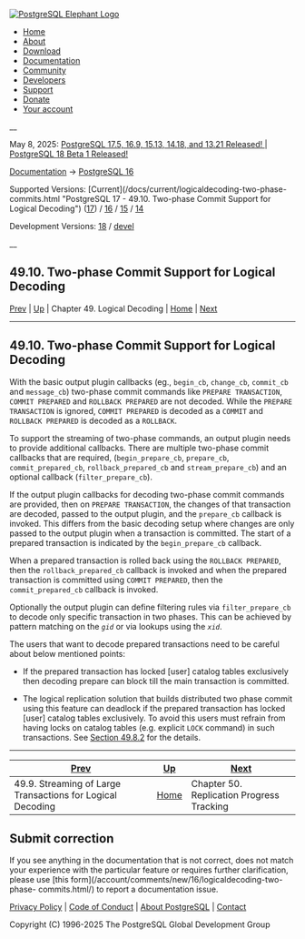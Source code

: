 [ ![PostgreSQL Elephant Logo](/media/img/about/press/elephant.png) ](/)

  * [Home](/ "Home")
  * [About](/about/ "About")
  * [Download](/download/ "Download")
  * [Documentation](/docs/ "Documentation")
  * [Community](/community/ "Community")
  * [Developers](/developer/ "Developers")
  * [Support](/support/ "Support")
  * [Donate](/about/donate/ "Donate")
  * [Your account](/account/ "Your account")

__

May 8, 2025: [ PostgreSQL 17.5, 16.9, 15.13, 14.18, and 13.21 Released! ](/about/news/postgresql-175-169-1513-1418-and-1321-released-3072/) | [ PostgreSQL 18 Beta 1 Released! ](/about/news/postgresql-18-beta-1-released-3070/)

[Documentation](/docs/ "Documentation") -> [PostgreSQL
16](/docs/16/index.html)

Supported Versions: [Current](/docs/current/logicaldecoding-two-phase-
commits.html "PostgreSQL 17 - 49.10. Two-phase Commit Support for Logical
Decoding") ([17](/docs/17/logicaldecoding-two-phase-commits.html "PostgreSQL
17 - 49.10. Two-phase Commit Support for Logical Decoding")) /
[16](/docs/16/logicaldecoding-two-phase-commits.html "PostgreSQL 16 -
49.10. Two-phase Commit Support for Logical Decoding") /
[15](/docs/15/logicaldecoding-two-phase-commits.html "PostgreSQL 15 -
49.10. Two-phase Commit Support for Logical Decoding") /
[14](/docs/14/logicaldecoding-two-phase-commits.html "PostgreSQL 14 -
49.10. Two-phase Commit Support for Logical Decoding")

Development Versions: [18](/docs/18/logicaldecoding-two-phase-commits.html
"PostgreSQL 18 - 49.10. Two-phase Commit Support for Logical Decoding") /
[devel](/docs/devel/logicaldecoding-two-phase-commits.html "PostgreSQL devel -
49.10. Two-phase Commit Support for Logical Decoding")

__

49.10. Two-phase Commit Support for Logical Decoding  
---  
[Prev](logicaldecoding-streaming.html "49.9. Streaming of Large Transactions for Logical Decoding")  | [Up](logicaldecoding.html "Chapter 49. Logical Decoding") | Chapter 49. Logical Decoding | [Home](index.html "PostgreSQL 16.9 Documentation") |  [Next](replication-origins.html "Chapter 50. Replication Progress Tracking")  
  
* * *

## 49.10. Two-phase Commit Support for Logical Decoding #

With the basic output plugin callbacks (eg., `begin_cb`, `change_cb`,
`commit_cb` and `message_cb`) two-phase commit commands like `PREPARE
TRANSACTION`, `COMMIT PREPARED` and `ROLLBACK PREPARED` are not decoded. While
the `PREPARE TRANSACTION` is ignored, `COMMIT PREPARED` is decoded as a
`COMMIT` and `ROLLBACK PREPARED` is decoded as a `ROLLBACK`.

To support the streaming of two-phase commands, an output plugin needs to
provide additional callbacks. There are multiple two-phase commit callbacks
that are required, (`begin_prepare_cb`, `prepare_cb`, `commit_prepared_cb`,
`rollback_prepared_cb` and `stream_prepare_cb`) and an optional callback
(`filter_prepare_cb`).

If the output plugin callbacks for decoding two-phase commit commands are
provided, then on `PREPARE TRANSACTION`, the changes of that transaction are
decoded, passed to the output plugin, and the `prepare_cb` callback is
invoked. This differs from the basic decoding setup where changes are only
passed to the output plugin when a transaction is committed. The start of a
prepared transaction is indicated by the `begin_prepare_cb` callback.

When a prepared transaction is rolled back using the `ROLLBACK PREPARED`, then
the `rollback_prepared_cb` callback is invoked and when the prepared
transaction is committed using `COMMIT PREPARED`, then the
`commit_prepared_cb` callback is invoked.

Optionally the output plugin can define filtering rules via
`filter_prepare_cb` to decode only specific transaction in two phases. This
can be achieved by pattern matching on the _`gid`_ or via lookups using the
_`xid`_.

The users that want to decode prepared transactions need to be careful about
below mentioned points:

  * If the prepared transaction has locked [user] catalog tables exclusively then decoding prepare can block till the main transaction is committed.

  * The logical replication solution that builds distributed two phase commit using this feature can deadlock if the prepared transaction has locked [user] catalog tables exclusively. To avoid this users must refrain from having locks on catalog tables (e.g. explicit `LOCK` command) in such transactions. See [Section 49.8.2](logicaldecoding-synchronous.html#LOGICALDECODING-SYNCHRONOUS-CAVEATS "49.8.2. Caveats") for the details.

* * *

[Prev](logicaldecoding-streaming.html "49.9. Streaming of Large Transactions for Logical Decoding")  | [Up](logicaldecoding.html "Chapter 49. Logical Decoding") |  [Next](replication-origins.html "Chapter 50. Replication Progress Tracking")  
---|---|---  
49.9. Streaming of Large Transactions for Logical Decoding  | [Home](index.html "PostgreSQL 16.9 Documentation") |  Chapter 50. Replication Progress Tracking  
  
## Submit correction

If you see anything in the documentation that is not correct, does not match
your experience with the particular feature or requires further clarification,
please use [this form](/account/comments/new/16/logicaldecoding-two-phase-
commits.html/) to report a documentation issue.

[Privacy Policy](/about/privacypolicy) | [Code of Conduct](/about/policies/coc/) | [About PostgreSQL](/about/) | [Contact](/about/contact/)  

Copyright (C) 1996-2025 The PostgreSQL Global Development Group

